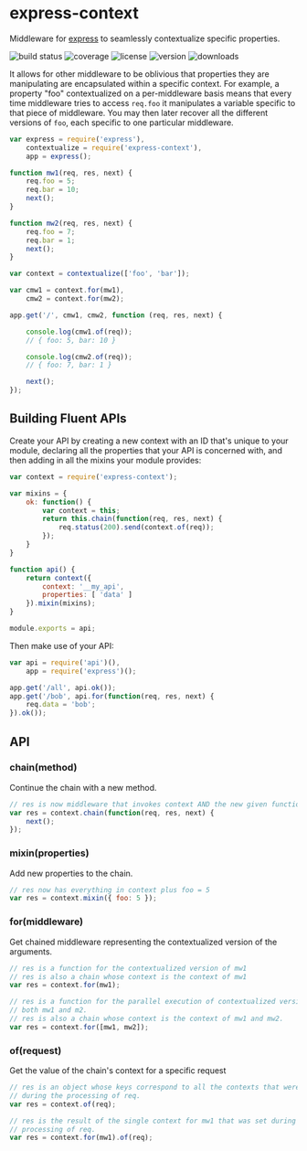 # express-context

Middleware for [express] to seamlessly contextualize specific properties.

![build status](http://img.shields.io/travis/izaakschroeder/express-context.svg?style=flat&branch=master)
![coverage](http://img.shields.io/coveralls/izaakschroeder/express-context.svg?style=flat&branch=master)
![license](http://img.shields.io/npm/l/express-context.svg?style=flat)
![version](http://img.shields.io/npm/v/express-context.svg?style=flat)
![downloads](http://img.shields.io/npm/dm/express-context.svg?style=flat)

It allows for other middleware to be oblivious that properties they are manipulating are encapsulated within a specific context. For example, a property "foo" contextualized on a per-middleware basis means that every time middleware tries to access `req.foo` it manipulates a variable specific to that piece of middleware. You may then later recover all the different versions of `foo`, each specific to one particular middleware.

```javascript
var express = require('express'),
	contextualize = require('express-context'),
	app = express();

function mw1(req, res, next) {
	req.foo = 5;
	req.bar = 10;
	next();
}

function mw2(req, res, next) {
	req.foo = 7;
	req.bar = 1;
	next();
}

var context = contextualize(['foo', 'bar']);

var cmw1 = context.for(mw1),
	cmw2 = context.for(mw2);

app.get('/', cmw1, cmw2, function (req, res, next) {

	console.log(cmw1.of(req));
	// { foo: 5, bar: 10 }

	console.log(cmw2.of(req));
	// { foo: 7, bar: 1 }

	next();
});
```

## Building Fluent APIs

Create your API by creating a new context with an ID that's unique to your module, declaring all the properties that your API is concerned with, and then adding in all the mixins your module provides:

```javascript
var context = require('express-context');

var mixins = {
	ok: function() {
		var context = this;
		return this.chain(function(req, res, next) {
			req.status(200).send(context.of(req));
		});
	}
}

function api() {
	return context({
		context: '__my_api',
		properties: [ 'data' ]
	}).mixin(mixins);
}

module.exports = api;
```

Then make use of your API:

```javascript
var api = require('api')(),
	app = require('express')();

app.get('/all', api.ok());
app.get('/bob', api.for(function(req, res, next) {
	req.data = 'bob';
}).ok());
```

## API

### chain(method)

Continue the chain with a new method.

```javascript
// res is now middleware that invokes context AND the new given function
var res = context.chain(function(req, res, next) {
	next();
});
```

### mixin(properties)

Add new properties to the chain.

```javascript
// res now has everything in context plus foo = 5
var res = context.mixin({ foo: 5 });
```

### for(middleware)

Get chained middleware representing the contextualized version of the arguments.

```javascript
// res is a function for the contextualized version of mw1
// res is also a chain whose context is the context of mw1
var res = context.for(mw1);
```

```javascript
// res is a function for the parallel execution of contextualized versions of
// both mw1 and m2.
// res is also a chain whose context is the context of mw1 and mw2.
var res = context.for([mw1, mw2]);
```

### of(request)

Get the value of the chain's context for a specific request

```javascript
// res is an object whose keys correspond to all the contexts that were set
// during the processing of req.
var res = context.of(req);
```

```javascript
// res is the result of the single context for mw1 that was set during the
// processing of req.
var res = context.for(mw1).of(req);
```

[express]: http://expressjs.com/
